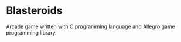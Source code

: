 # Blasteroids
Arcade game written with C programming language and Allegro game programming library.
